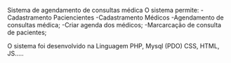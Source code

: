 Sistema de agendamento de consultas médica
O sistema permite:
-Cadastramento Paciencientes 
-Cadastramento Médicos 
-Agendamento de consultas médica;
-Criar agenda dos médicos;
-Marcarcação de consulta de pacientes;

O sistema foi desenvolvido na Linguagem PHP, Mysql (PDO) CSS, HTML, JS.....
 